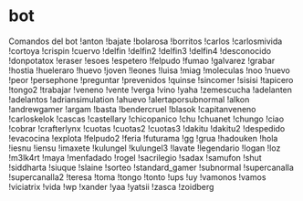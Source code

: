 # bot
Comandos del bot
!anton
!bajate
!bolarosa
!borritos
!carlos
!carlosmivida
!cortoya
!crispin
!cuervo
!delfin
!delfin2
!delfin3
!delfin4
!desconocido
!donpotatox
!eraser
!esoes
!espetero
!felpudo
!fumao
!galvarez
!grabar
!hostia
!hueleraro
!huevo
!joven
!leones
!luisa
!miag
!moleculas
!noo
!nuevo
!peor
!persephone
!preguntar
!prevenidos
!quinse
!sincomer
!sisisi
!tapicero
!tongo2
!trabajar
!veneno
!vente
!verga
!vino
!yaha
!zemescucha
!adelanten
!adelantos
!adriansimulation
!ahuevo
!alertaporsubnormal
!alkon
!andrewgamer
!argam
!basta
!bendercruel
!blasok
!capitanveneno
!carloskelok
!cascas
!castellary
!chicopanico
!chu
!chuanet
!chungo
!ciao
!cobrar
!crafterlynx
!cuotas
!cuotas2
!cuotas3
!dakitu
!dakitu2
!despedido
!evacocina
!explota
!felpudo2
!feria
!futurama
!gg
!grua
!hadouken
!hola
!iesnu
!iensu
!imaxete
!kulungel
!kulungel3
!lavate
!legendario
!logan
!loz
!m3lk4rt
!maya
!menfadado
!rogel
!sacrilegio
!sadax
!samufon
!shut
!siddharta
!siuque
!slaine
!sorteo
!standard_gamer
!subnormal
!supercanalla
!supercanalla2
!teresa
!toma
!tongo
!tonto
!ups
!uy
!vamonos
!vamos
!viciatrix
!vida
!wp
!xander
!yaa
!yatsii
!zasca
!zoidberg

